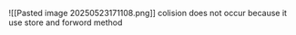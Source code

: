 ![[Pasted image 20250523171108.png]]
colision does not occur because it use store and forword method 